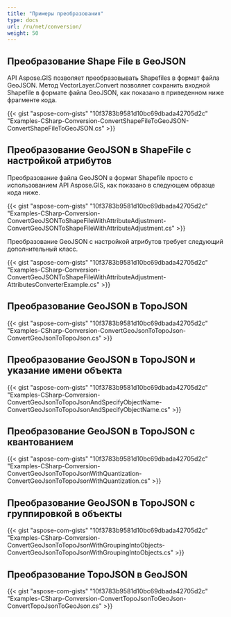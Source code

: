 ```yaml
---
title: "Примеры преобразования"
type: docs
url: /ru/net/conversion/
weight: 50
---
```


## **Преобразование Shape File в GeoJSON**
API Aspose.GIS позволяет преобразовывать Shapefiles в формат файла GeoJSON. Метод VectorLayer.Convert позволяет сохранить входной Shapefile в формате файла GeoJSON, как показано в приведенном ниже фрагменте кода.

{{< gist "aspose-com-gists" "10f3783b9581d10bc69dbada42705d2c" "Examples-CSharp-Conversion-ConvertShapeFileToGeoJSON-ConvertShapeFileToGeoJSON.cs" >}}
## **Преобразование GeoJSON в ShapeFile с настройкой атрибутов**
Преобразование файла GeoJSON в формат Shapefile просто с использованием API Aspose.GIS, как показано в следующем образце кода ниже.

{{< gist "aspose-com-gists" "10f3783b9581d10bc69dbada42705d2c" "Examples-CSharp-Conversion-ConvertGeoJSONToShapeFileWithAttributeAdjustment-ConvertGeoJSONToShapeFileWithAttributeAdjustment.cs" >}}

Преобразование GeoJSON с настройкой атрибутов требует следующий дополнительный класс.

{{< gist "aspose-com-gists" "10f3783b9581d10bc69dbada42705d2c" "Examples-CSharp-Conversion-ConvertGeoJSONToShapeFileWithAttributeAdjustment-AttributesConverterExample.cs" >}}
## **Преобразование GeoJSON в TopoJSON**
{{< gist "aspose-com-gists" "10f3783b9581d10bc69dbada42705d2c" "Examples-CSharp-Conversion-ConvertGeoJsonToTopoJson-ConvertGeoJsonToTopoJson.cs" >}}
## **Преобразование GeoJSON в TopoJSON и указание имени объекта**
{{< gist "aspose-com-gists" "10f3783b9581d10bc69dbada42705d2c" "Examples-CSharp-Conversion-ConvertGeoJsonToTopoJsonAndSpecifyObjectName-ConvertGeoJsonToTopoJsonAndSpecifyObjectName.cs" >}}
## **Преобразование GeoJSON в TopoJSON с квантованием**
{{< gist "aspose-com-gists" "10f3783b9581d10bc69dbada42705d2c" "Examples-CSharp-Conversion-ConvertGeoJsonToTopoJsonWithQuantization-ConvertGeoJsonToTopoJsonWithQuantization.cs" >}}
## **Преобразование GeoJSON в TopoJSON с группировкой в объекты**
{{< gist "aspose-com-gists" "10f3783b9581d10bc69dbada42705d2c" "Examples-CSharp-Conversion-ConvertGeoJsonToTopoJsonWithGroupingIntoObjects-ConvertGeoJsonToTopoJsonWithGroupingIntoObjects.cs" >}}
## **Преобразование TopoJSON в GeoJSON**
{{< gist "aspose-com-gists" "10f3783b9581d10bc69dbada42705d2c" "Examples-CSharp-Conversion-ConvertTopoJsonToGeoJson-ConvertTopoJsonToGeoJson.cs" >}}
